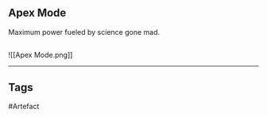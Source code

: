 ## Apex Mode
Maximum power fueled by science gone mad.
## 
![[Apex Mode.png]]

---
## Tags
#Artefact